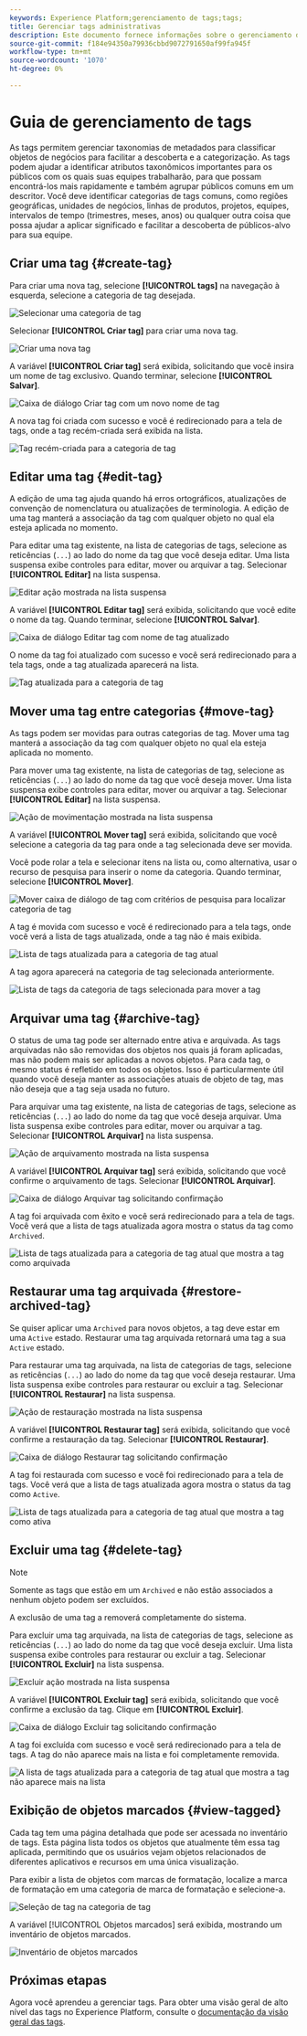```yaml
---
keywords: Experience Platform;gerenciamento de tags;tags;
title: Gerenciar tags administrativas
description: Este documento fornece informações sobre o gerenciamento de tags administrativas no Adobe Experience Cloud
source-git-commit: f184e94350a79936cbbd9072791650af99fa945f
workflow-type: tm+mt
source-wordcount: '1070'
ht-degree: 0%

---
```


# Guia de gerenciamento de tags

As tags permitem gerenciar taxonomias de metadados para classificar objetos de negócios para facilitar a descoberta e a categorização. As tags podem ajudar a identificar atributos taxonômicos importantes para os públicos com os quais suas equipes trabalharão, para que possam encontrá-los mais rapidamente e também agrupar públicos comuns em um descritor. Você deve identificar categorias de tags comuns, como regiões geográficas, unidades de negócios, linhas de produtos, projetos, equipes, intervalos de tempo (trimestres, meses, anos) ou qualquer outra coisa que possa ajudar a aplicar significado e facilitar a descoberta de públicos-alvo para sua equipe. 

## Criar uma tag {#create-tag}

Para criar uma nova tag, selecione **[!UICONTROL tags]** na navegação à esquerda, selecione a categoria de tag desejada.

![Selecionar uma categoria de tag](./images/tag-selection.png)

Selecionar **[!UICONTROL Criar tag]** para criar uma nova tag.

![Criar uma nova tag](./images/new-tag.png)

A variável **[!UICONTROL Criar tag]** será exibida, solicitando que você insira um nome de tag exclusivo. Quando terminar, selecione **[!UICONTROL Salvar]**.

![Caixa de diálogo Criar tag com um novo nome de tag](./images/create-tag-dialog.png)

A nova tag foi criada com sucesso e você é redirecionado para a tela de tags, onde a tag recém-criada será exibida na lista.

![Tag recém-criada para a categoria de tag](./images/new-tag-listed.png)

## Editar uma tag {#edit-tag}

A edição de uma tag ajuda quando há erros ortográficos, atualizações de convenção de nomenclatura ou atualizações de terminologia. A edição de uma tag manterá a associação da tag com qualquer objeto no qual ela esteja aplicada no momento.

Para editar uma tag existente, na lista de categorias de tags, selecione as reticências (`...`) ao lado do nome da tag que você deseja editar. Uma lista suspensa exibe controles para editar, mover ou arquivar a tag. Selecionar **[!UICONTROL Editar]** na lista suspensa.

![Editar ação mostrada na lista suspensa](./images/edit-action.png)

A variável **[!UICONTROL Editar tag]** será exibida, solicitando que você edite o nome da tag. Quando terminar, selecione **[!UICONTROL Salvar]**.

![Caixa de diálogo Editar tag com nome de tag atualizado](./images/edit-dialog.png)

O nome da tag foi atualizado com sucesso e você será redirecionado para a tela tags, onde a tag atualizada aparecerá na lista.

![Tag atualizada para a categoria de tag](./images/updated-tag-listed.png)

## Mover uma tag entre categorias {#move-tag}

As tags podem ser movidas para outras categorias de tag. Mover uma tag manterá a associação da tag com qualquer objeto no qual ela esteja aplicada no momento.

Para mover uma tag existente, na lista de categorias de tag, selecione as reticências (`...`) ao lado do nome da tag que você deseja mover. Uma lista suspensa exibe controles para editar, mover ou arquivar a tag. Selecionar **[!UICONTROL Editar]** na lista suspensa.

![Ação de movimentação mostrada na lista suspensa](./images/move-action.png)

A variável **[!UICONTROL Mover tag]** será exibida, solicitando que você selecione a categoria da tag para onde a tag selecionada deve ser movida.

Você pode rolar a tela e selecionar itens na lista ou, como alternativa, usar o recurso de pesquisa para inserir o nome da categoria. Quando terminar, selecione **[!UICONTROL Mover]**.

![Mover caixa de diálogo de tag com critérios de pesquisa para localizar categoria de tag](./images/move-dialog.png)

A tag é movida com sucesso e você é redirecionado para a tela tags, onde você verá a lista de tags atualizada, onde a tag não é mais exibida.

![Lista de tags atualizada para a categoria de tag atual](./images/current-tag-category.png)

A tag agora aparecerá na categoria de tag selecionada anteriormente.

![Lista de tags da categoria de tags selecionada para mover a tag](./images/moved-to-tag-category.png)

## Arquivar uma tag {#archive-tag}

O status de uma tag pode ser alternado entre ativa e arquivada. As tags arquivadas não são removidas dos objetos nos quais já foram aplicadas, mas não podem mais ser aplicadas a novos objetos. Para cada tag, o mesmo status é refletido em todos os objetos. Isso é particularmente útil quando você deseja manter as associações atuais de objeto de tag, mas não deseja que a tag seja usada no futuro.

Para arquivar uma tag existente, na lista de categorias de tags, selecione as reticências (`...`) ao lado do nome da tag que você deseja arquivar. Uma lista suspensa exibe controles para editar, mover ou arquivar a tag. Selecionar **[!UICONTROL Arquivar]** na lista suspensa.

![Ação de arquivamento mostrada na lista suspensa](./images/archive-action.png)

A variável **[!UICONTROL Arquivar tag]** será exibida, solicitando que você confirme o arquivamento de tags. Selecionar **[!UICONTROL Arquivar]**.

![Caixa de diálogo Arquivar tag solicitando confirmação](./images/archive-dialog.png)

A tag foi arquivada com êxito e você será redirecionado para a tela de tags. Você verá que a lista de tags atualizada agora mostra o status da tag como `Archived`.

![Lista de tags atualizada para a categoria de tag atual que mostra a tag como arquivada](./images/archive-status.png)

## Restaurar uma tag arquivada {#restore-archived-tag}

Se quiser aplicar uma `Archived` para novos objetos, a tag deve estar em uma `Active` estado. Restaurar uma tag arquivada retornará uma tag a sua `Active` estado.

Para restaurar uma tag arquivada, na lista de categorias de tags, selecione as reticências (`...`) ao lado do nome da tag que você deseja restaurar. Uma lista suspensa exibe controles para restaurar ou excluir a tag. Selecionar **[!UICONTROL Restaurar]** na lista suspensa.

![Ação de restauração mostrada na lista suspensa](./images/restore-action.png)

A variável **[!UICONTROL Restaurar tag]** será exibida, solicitando que você confirme a restauração da tag. Selecionar **[!UICONTROL Restaurar]**.

![Caixa de diálogo Restaurar tag solicitando confirmação](./images/restore-dialog.png)

A tag foi restaurada com sucesso e você foi redirecionado para a tela de tags. Você verá que a lista de tags atualizada agora mostra o status da tag como `Active`.

![Lista de tags atualizada para a categoria de tag atual que mostra a tag como ativa](./images/restored-active-status.png)

## Excluir uma tag {#delete-tag}

>[!NOTE]
>
>Somente as tags que estão em um `Archived` e não estão associados a nenhum objeto podem ser excluídos.

A exclusão de uma tag a removerá completamente do sistema.

Para excluir uma tag arquivada, na lista de categorias de tags, selecione as reticências (`...`) ao lado do nome da tag que você deseja excluir. Uma lista suspensa exibe controles para restaurar ou excluir a tag. Selecionar **[!UICONTROL Excluir]** na lista suspensa.

![Excluir ação mostrada na lista suspensa](./images/delete-action.png)

A variável **[!UICONTROL Excluir tag]** será exibida, solicitando que você confirme a exclusão da tag. Clique em **[!UICONTROL Excluir]**.

![Caixa de diálogo Excluir tag solicitando confirmação](./images/delete-dialog.png)

A tag foi excluída com sucesso e você será redirecionado para a tela de tags. A tag do não aparece mais na lista e foi completamente removida.

![A lista de tags atualizada para a categoria de tag atual que mostra a tag não aparece mais na lista](./images/deleted-updated-list.png)

## Exibição de objetos marcados {#view-tagged}

Cada tag tem uma página detalhada que pode ser acessada no inventário de tags. Esta página lista todos os objetos que atualmente têm essa tag aplicada, permitindo que os usuários vejam objetos relacionados de diferentes aplicativos e recursos em uma única visualização.

Para exibir a lista de objetos com marcas de formatação, localize a marca de formatação em uma categoria de marca de formatação e selecione-a.

![Seleção de tag na categoria de tag](./images/view-tag-selection.png)

A variável [!UICONTROL Objetos marcados] será exibida, mostrando um inventário de objetos marcados.

![Inventário de objetos marcados](./images/tagged-objects.png)

## Próximas etapas

Agora você aprendeu a gerenciar tags. Para obter uma visão geral de alto nível das tags no Experience Platform, consulte o [documentação da visão geral das tags](../overview.md).
